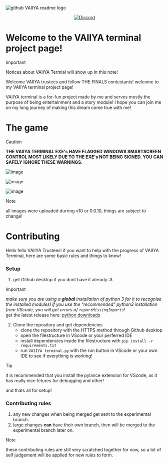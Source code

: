 ![github VAIIYA readme logo](https://github.com/user-attachments/assets/cd83c6e0-63b5-4449-b1ff-71d29c505de3)


<div align="center">
	<p>
     <object>
		<a href="https://discord.gg/Qt5Je9sFE5"><img alt="Discord" src="https://img.shields.io/discord/1279687931786694706?style=plastic&label=The%20VAIIYA%20Hub%20discord%20server!&link=https%3A%2F%2Fdiscord.gg%2FQt5Je9sFE5">
     </object>
	</p>
</div>


# Welcome to the VAIIYA terminal project page!


> [!IMPORTANT]
> Notices about VAIIYA Termial will show up in this note! 


Welcome VAIIYA trustees and fellow THE FINALS contestants!
welcome to my VAIIYA terminal project page! 

VAIIYA terminal is a for-fun project made by me and serves mostly the purpose of being entertainment and a story module! 
I hope you can join me on my long journey of making this dream come true with me! 



# The game

> [!CAUTION]
> **THE VAIIYA TERMINAL EXE's HAVE FLAGGED WINDOWS SMARTSCREEN CONTROL MOST LIKELY DUE TO THE EXE's NOT BEING SIGNED. YOU CAN SAFELY IGNORE THESE WARNINGS.**

![image](https://github.com/user-attachments/assets/eb8b47da-1184-4fe8-b588-1e2154a52b9a)


![image](https://github.com/user-attachments/assets/bb2aeea3-ec83-422d-9b64-7afd6e11009f)

![image](https://github.com/user-attachments/assets/c2ffad7a-6e5e-4eff-a8dc-fbc543b17fb8)


> [!NOTE]
> all images were uploaded durring v10 or 0.0.10, things are subject to change!




# Contributing 

Hello fello VAIIYA Trustees! if you want to help with the progress of VAIIYA Terminal, here are some basic rules and things to know!  

### Setup

1. get Github desktop if you dont have it already :3  

> [!IMPORTANT] 
> *make sure you are using a **global** installation of python 3 for it to recognise the installed modules! if you use the "recommended" python3 installation from VScode, you will get errors of `reportMissingImports`!*  
> get the latest release here: [python downloads](https://www.python.org/downloads/)

2. Clone the repository and get dependencies 
     - clone the repository with the HTTPS method through Github desktop 
     - open the filestructure in VScode or your perferred IDE 
     - install dependencies inside the filestructure with `pip install -r requirements.txt` 
     - run `VAIIYA terminal.py` with the run button in VScode or your own IDE to see if everything is working! 
  
> [!TIP]
> it is recommended that you install the pylance extension for VScode, as it has really nice fetures for debugging and other! 


and thats all for setup! 

### Contributing rules 

1. any new changes when being merged get sent to the experimental branch. 
2. large changes **can** have their own branch, then will be merged to the experimental branch later on. 

> [!NOTE]
> these contributing rules are still very scratched together for now, so a lot of self judgement will be applied for new rules to form. 

